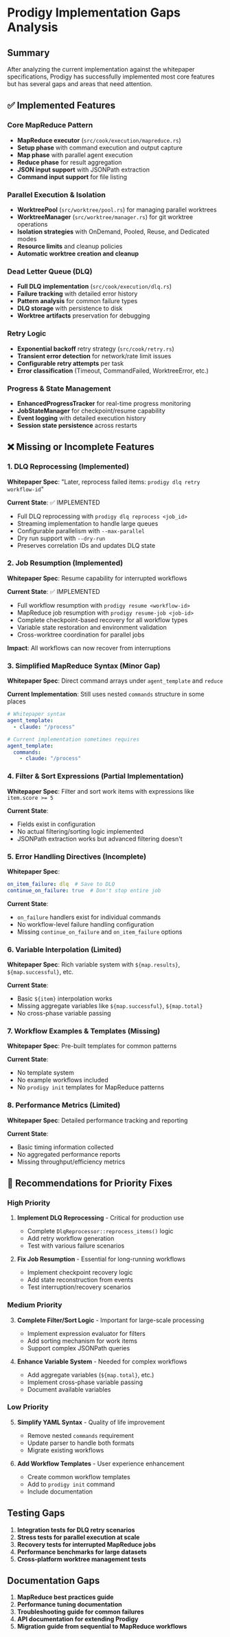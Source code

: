 # Prodigy Implementation Gaps Analysis

## Summary
After analyzing the current implementation against the whitepaper specifications, Prodigy has successfully implemented most core features but has several gaps and areas that need attention.

## ✅ Implemented Features

### Core MapReduce Pattern
- **MapReduce executor** (`src/cook/execution/mapreduce.rs`)
- **Setup phase** with command execution and output capture
- **Map phase** with parallel agent execution
- **Reduce phase** for result aggregation
- **JSON input support** with JSONPath extraction
- **Command input support** for file listing

### Parallel Execution & Isolation
- **WorktreePool** (`src/worktree/pool.rs`) for managing parallel worktrees
- **WorktreeManager** (`src/worktree/manager.rs`) for git worktree operations
- **Isolation strategies** with OnDemand, Pooled, Reuse, and Dedicated modes
- **Resource limits** and cleanup policies
- **Automatic worktree creation and cleanup**

### Dead Letter Queue (DLQ)
- **Full DLQ implementation** (`src/cook/execution/dlq.rs`)
- **Failure tracking** with detailed error history
- **Pattern analysis** for common failure types
- **DLQ storage** with persistence to disk
- **Worktree artifacts** preservation for debugging

### Retry Logic
- **Exponential backoff** retry strategy (`src/cook/retry.rs`)
- **Transient error detection** for network/rate limit issues
- **Configurable retry attempts** per task
- **Error classification** (Timeout, CommandFailed, WorktreeError, etc.)

### Progress & State Management
- **EnhancedProgressTracker** for real-time progress monitoring
- **JobStateManager** for checkpoint/resume capability
- **Event logging** with detailed execution history
- **Session state persistence** across restarts

## ❌ Missing or Incomplete Features

### 1. DLQ Reprocessing (Implemented)
**Whitepaper Spec**: "Later, reprocess failed items: `prodigy dlq retry workflow-id`"

**Current State**: ✅ IMPLEMENTED
- Full DLQ reprocessing with `prodigy dlq reprocess <job_id>`
- Streaming implementation to handle large queues
- Configurable parallelism with `--max-parallel`
- Dry run support with `--dry-run`
- Preserves correlation IDs and updates DLQ state


### 2. Job Resumption (Implemented)
**Whitepaper Spec**: Resume capability for interrupted workflows

**Current State**: ✅ IMPLEMENTED
- Full workflow resumption with `prodigy resume <workflow-id>`
- MapReduce job resumption with `prodigy resume-job <job-id>`
- Complete checkpoint-based recovery for all workflow types
- Variable state restoration and environment validation
- Cross-worktree coordination for parallel jobs

**Impact**: All workflows can now recover from interruptions

### 3. Simplified MapReduce Syntax (Minor Gap)
**Whitepaper Spec**: Direct command arrays under `agent_template` and `reduce`

**Current Implementation**: Still uses nested `commands` structure in some places
```yaml
# Whitepaper syntax
agent_template:
  - claude: "/process"

# Current implementation sometimes requires
agent_template:
  commands:
    - claude: "/process"
```

### 4. Filter & Sort Expressions (Partial Implementation)
**Whitepaper Spec**: Filter and sort work items with expressions like `item.score >= 5`

**Current State**:
- Fields exist in configuration
- No actual filtering/sorting logic implemented
- JSONPath extraction works but advanced filtering doesn't

### 5. Error Handling Directives (Incomplete)
**Whitepaper Spec**:
```yaml
on_item_failure: dlq  # Save to DLQ
continue_on_failure: true  # Don't stop entire job
```

**Current State**:
- `on_failure` handlers exist for individual commands
- No workflow-level failure handling configuration
- Missing `continue_on_failure` and `on_item_failure` options

### 6. Variable Interpolation (Limited)
**Whitepaper Spec**: Rich variable system with `${map.results}`, `${map.successful}`, etc.

**Current State**:
- Basic `${item}` interpolation works
- Missing aggregate variables like `${map.successful}`, `${map.total}`
- No cross-phase variable passing

### 7. Workflow Examples & Templates (Missing)
**Whitepaper Spec**: Pre-built templates for common patterns

**Current State**:
- No template system
- No example workflows included
- No `prodigy init` templates for MapReduce patterns

### 8. Performance Metrics (Limited)
**Whitepaper Spec**: Detailed performance tracking and reporting

**Current State**:
- Basic timing information collected
- No aggregated performance reports
- Missing throughput/efficiency metrics

## 🔧 Recommendations for Priority Fixes

### High Priority
1. **Implement DLQ Reprocessing** - Critical for production use
   - Complete `DlqReprocessor::reprocess_items()` logic
   - Add retry workflow generation
   - Test with various failure scenarios

2. **Fix Job Resumption** - Essential for long-running workflows
   - Implement checkpoint recovery logic
   - Add state reconstruction from events
   - Test interruption/recovery scenarios

### Medium Priority
3. **Complete Filter/Sort Logic** - Important for large-scale processing
   - Implement expression evaluator for filters
   - Add sorting mechanism for work items
   - Support complex JSONPath queries

4. **Enhance Variable System** - Needed for complex workflows
   - Add aggregate variables (`${map.total}`, etc.)
   - Implement cross-phase variable passing
   - Document available variables

### Low Priority
5. **Simplify YAML Syntax** - Quality of life improvement
   - Remove nested `commands` requirement
   - Update parser to handle both formats
   - Migrate existing workflows

6. **Add Workflow Templates** - User experience enhancement
   - Create common workflow templates
   - Add to `prodigy init` command
   - Include documentation

## Testing Gaps

1. **Integration tests for DLQ retry scenarios**
2. **Stress tests for parallel execution at scale**
3. **Recovery tests for interrupted MapReduce jobs**
4. **Performance benchmarks for large datasets**
5. **Cross-platform worktree management tests**

## Documentation Gaps

1. **MapReduce best practices guide**
2. **Performance tuning documentation**
3. **Troubleshooting guide for common failures**
4. **API documentation for extending Prodigy**
5. **Migration guide from sequential to MapReduce workflows**